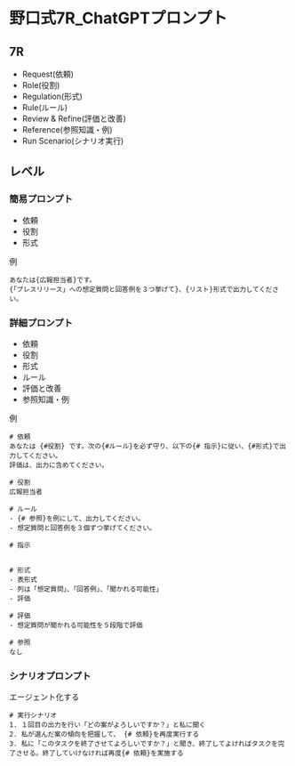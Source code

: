 # 野口式7R_ChatGPTプロンプト

## 7R
- Request(依頼)
- Role(役割)
- Regulation(形式)
- Rule(ルール)
- Review & Refine(評価と改善)
- Reference(参照知識・例)
- Run Scenario(シナリオ実行)

## レベル
### 簡易プロンプト
- 依頼
- 役割
- 形式

例
```
あなたは{広報担当者}です。
{「プレスリリース」への想定質問と回答例を３つ挙げて}、{リスト}形式で出力してください。
```

### 詳細プロンプト
- 依頼
- 役割
- 形式
- ルール
- 評価と改善
- 参照知識・例

例
```
# 依頼
あなたは {#役割} です。次の{#ルール}を必ず守り、以下の{# 指示}に従い、{#形式}で出力してください。
評価は、出力に含めてください。

# 役割
広報担当者

# ルール
- {# 参照}を例にして、出力してください。
- 想定質問と回答例を３個ずつ挙げてください。

# 指示


# 形式
- 表形式
- 列は「想定質問」、「回答例」、「聞かれる可能性」
- 評価

# 評価
- 想定質問が聞かれる可能性を５段階で評価

# 参照
なし
```


### シナリオプロンプト
エージェント化する
```
# 実行シナリオ
1. １回目の出力を行い「どの案がよろしいですか？」と私に聞く
2. 私が選んだ案の傾向を把握して、 {# 依頼}を再度実行する
3. 私に「このタスクを終了させてよろしいですか？」と聞き、終了してよければタスクを完了させる。終了していけなければ再度{# 依頼}を実施する
```

